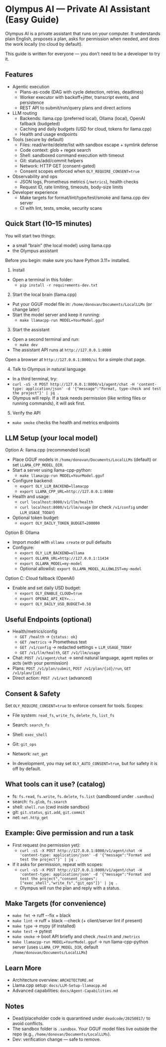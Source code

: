 # Olympus AI — Private AI Assistant (Easy Guide)

Olympus AI is a private assistant that runs on your computer. It understands plain English, proposes a plan, asks for permission when needed, and does the work locally (no cloud by default).

This guide is written for everyone — you don’t need to be a developer to try it.

## Features

- Agentic execution
  - Plans-as-code (DAG with cycle detection, retries, deadlines)
  - Worker executor with backoff+jitter, transcript events, and persistence
  - REST API to submit/run/query plans and direct actions
- LLM routing
  - Backends: llama.cpp (preferred local), Ollama (local), OpenAI fallback (budgeted)
  - Caching and daily budgets (USD for cloud, tokens for llama.cpp)
  - Health and usage endpoints
- Tools (secure by default)
  - Files: read/write/delete/list with sandbox escape + symlink defense
  - Code context: glob + regex search
  - Shell: sandboxed command execution with timeout
  - Git: status/add/commit helpers
  - Network: HTTP GET (consent-gated)
  - Consent scopes enforced when `OLY_REQUIRE_CONSENT=true`
- Observability and ops
  - JSON logs, Prometheus metrics (`/metrics`), health checks
  - Request ID, rate limiting, timeouts, body-size limits
- Developer experience
  - Make targets for format/lint/type/test/smoke and llama.cpp dev server
  - CI with lint, tests, smoke, security scans

## Quick Start (10–15 minutes)

You will start two things:
- a small “brain” (the local model) using llama.cpp
- the Olympus assistant

Before you begin: make sure you have Python 3.11+ installed.

1) Install
- Open a terminal in this folder:
  - `pip install -r requirements-dev.txt`

2) Start the local brain (llama.cpp)
- Put your GGUF model file in: `/home/donovan/Documents/LocalLLMs` (or change later)
- Start the model server and keep it running:
  - `make llamacpp-run MODEL=YourModel.gguf`

3) Start the assistant
- Open a second terminal and run:
  - `make dev`
- The assistant API runs at `http://127.0.0.1:8000`

Open a browser at `http://127.0.0.1:8000/ui` for a simple chat page.

4) Talk to Olympus in natural language
- In a third terminal, try:
 - `curl -sS -X POST http://127.0.0.1:8000/v1/agent/chat -H 'content-type: application/json' -d '{"message":"Format, type‑check and test the project"}' | jq .`
- Olympus will reply. If a task needs permission (like writing files or running commands), it will ask first.

5) Verify the API
- `make smoke` checks the health and metrics endpoints

## LLM Setup (your local model)

Option A: llama.cpp (recommended local)
- Place GGUF models in `/home/donovan/Documents/LocalLLMs` (default) or set `LLAMA_CPP_MODEL_DIR`.
- Start a server using llama-cpp-python:
  - `make llamacpp-run MODEL=YourModel.gguf`
- Configure backend:
  - `export OLY_LLM_BACKEND=llamacpp`
  - `export LLAMA_CPP_URL=http://127.0.0.1:8080`
- Health and usage:
  - `curl localhost:8000/v1/llm/health`
  - `curl localhost:8000/v1/llm/usage` (or check `/v1/config` under `LLM_USAGE_TODAY`)
- Optional token budget:
  - `export OLY_DAILY_TOKEN_BUDGET=200000`

Option B: Ollama
- Import model with `ollama create` or pull defaults
- Configure:
  - `export OLY_LLM_BACKEND=ollama`
  - `export OLLAMA_URL=http://127.0.0.1:11434`
  - `export OLLAMA_MODEL=my-model`
  - Optional allowlist: `export OLLAMA_MODEL_ALLOWLIST=my-model`

Option C: Cloud fallback (OpenAI)
- Enable and set daily USD budget:
  - `export OLY_ENABLE_CLOUD=true`
  - `export OPENAI_API_KEY=...`
  - `export OLY_DAILY_USD_BUDGET=0.50`

## Useful Endpoints (optional)

- Health/metrics/config
  - `GET /health` → `{status: ok}`
  - `GET /metrics` → Prometheus text
  - `GET /v1/config` → redacted settings + `LLM_USAGE_TODAY`
  - `GET /v1/llm/health`, `GET /v1/llm/usage`
- Chat: `POST /v1/agent/chat` → send natural language, agent replies or acts (with your permission)
- Plans: `POST /v1/plan/submit`, `POST /v1/plan/{id}/run`, `GET /v1/plan/{id}`
- Direct action: `POST /v1/act` (advanced)

## Consent & Safety

Set `OLY_REQUIRE_CONSENT=true` to enforce consent for tools. Scopes:
- File system: `read_fs`, `write_fs`, `delete_fs`, `list_fs`
- Search: `search_fs`
- Shell: `exec_shell`
- Git: `git_ops`
- Network: `net_get`

- In development, you may set `OLY_AUTO_CONSENT=true`, but for safety it is off by default.

## What tools can it use? (catalog)

- fs: `fs.read`, `fs.write`, `fs.delete`, `fs.list` (sandboxed under `.sandbox`)
- search: `fs.glob`, `fs.search`
- shell: `shell.run` (cwd inside sandbox)
- git: `git.status`, `git.add`, `git.commit`
- net: `net.http_get`

## Example: Give permission and run a task

- First request (no permission yet):
  - `curl -sS -X POST http://127.0.0.1:8000/v1/agent/chat -H 'content-type: application/json' -d '{"message":"Format and test the project"}' | jq .`
- If it asks for permission, repeat with scopes:
  - `curl -sS -X POST http://127.0.0.1:8000/v1/agent/chat -H 'content-type: application/json' -d '{"message":"Format and test the project","consent_scopes":["exec_shell","write_fs","git_ops"]}' | jq .`
  - Olympus will run the plan and reply with a status.

## Make Targets (for convenience)

- `make fmt` → ruff --fix + black
- `make lint` → ruff + black --check (+ client/server lint if present)
- `make type` → mypy (if installed)
- `make test` → pytest
- `make smoke` → boot API briefly and check `/health` and `/metrics`
- `make llamacpp-run MODEL=YourModel.gguf` → run llama-cpp-python server (uses `LLAMA_CPP_MODEL_DIR`, default `/home/donovan/Documents/LocalLLMs`)

## Learn More

- Architecture overview: `ARCHITECTURE.md`
- Llama.cpp setup: `docs/LLM-Setup-llamacpp.md`
- Advanced capabilities: `docs/Agent-Capabilities.md`

## Notes

- Dead/placeholder code is quarantined under `deadcode/20250817/` to avoid conflicts.
- The sandbox folder is `.sandbox`. Your GGUF model files live outside the repo (e.g., `/home/donovan/Documents/LocalLLMs`).
- Dev: verification change — safe to remove.
